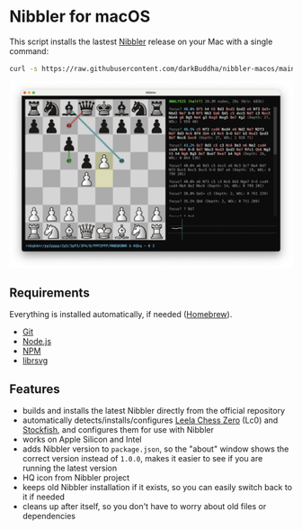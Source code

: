 # Nibbler for macOS

This script installs the lastest [Nibbler](https://github.com/rooklift/nibbler) release on your Mac with a single command:

```bash
curl -s https://raw.githubusercontent.com/darkBuddha/nibbler-macos/main/install_nibbler_macos.sh | bash
```

![Nibbler Screenshot](nibbler.png)

## Requirements

Everything is installed automatically, if needed ([Homebrew](https://brew.sh/)).

* [Git](https://git-scm.com/)
* [Node.js](https://nodejs.org/)
* [NPM](https://www.npmjs.com/)
* [librsvg](https://wiki.gnome.org/Projects/LibRsvg)

## Features

* builds and installs the latest Nibbler directly from the official repository
* automatically detects/installs/configures [Leela Chess Zero](https://lczero.org/) (Lc0) and [Stockfish](https://stockfishchess.org/), and configures them for use with Nibbler
* works on Apple Silicon and Intel
* adds Nibbler version to `package.json`, so the "about" window shows the correct version instead of `1.0.0`, makes it easier to see if you are running the latest version
* HQ icon from Nibbler project
* keeps old Nibbler installation if it exists, so you can easily switch back to it if needed
* cleans up after itself, so you don't have to worry about old files or dependencies
